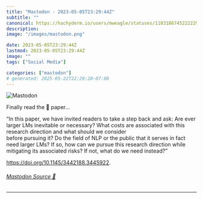 ```yaml
---
title: "Mastodon - 2023-05-05T23:29:44Z"
subtitle: ""
canonical: https://hachyderm.io/users/mweagle/statuses/110318674522222961
description:
image: "/images/mastodon.png"

date: 2023-05-05T23:29:44Z
lastmod: 2023-05-05T23:29:44Z
image: ""
tags: ["Social Media"]

categories: ["mastodon"]
# generated: 2025-05-22T22:29:20-07:00
---
```

![Mastodon](/images/mastodon.png)

<p>Finally read the 🦜 paper…</p><p>“In this paper, we have invited readers to take a step back and ask: Are ever larger LMs inevitable or necessary? What costs are associated with this research direction and what should we consider<br />before pursuing it? Do the field of NLP or the public that it serves in fact need larger LMs? If so, how can we pursue this research direction while mitigating its associated risks? If not, what do we need instead?”</p><p><a href="https://doi.org/10.1145/3442188.3445922" target="_blank" rel="nofollow noopener noreferrer" translate="no"><span class="invisible">https://</span><span class="ellipsis">doi.org/10.1145/3442188.344592</span><span class="invisible">2</span></a>.</p>


###### [Mastodon Source 🐘](https://hachyderm.io/@mweagle/110318674522222961)

___
